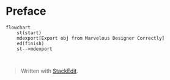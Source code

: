 # Preface


```mermaid
flowchart
	st(start)
	mdexport[Export obj from Marvelous Designer Correctly]
	ed(finish)
	st-->mdexport
	


```


> Written with [StackEdit](https://stackedit.io/).
<!--stackedit_data:
eyJoaXN0b3J5IjpbLTE5NTQ2MTMyMTksLTY2MDA1MzIwMCwxMT
c4MzI4MjYzXX0=
-->